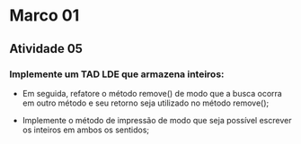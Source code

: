 # Marco 01
## Atividade 05

### Implemente um TAD LDE que armazena inteiros:

- Em seguida, refatore o método remove() de modo que a busca ocorra em outro método e seu retorno seja utilizado no método remove();

- Implemente o método de impressão de modo que seja possível escrever os inteiros em ambos os sentidos;